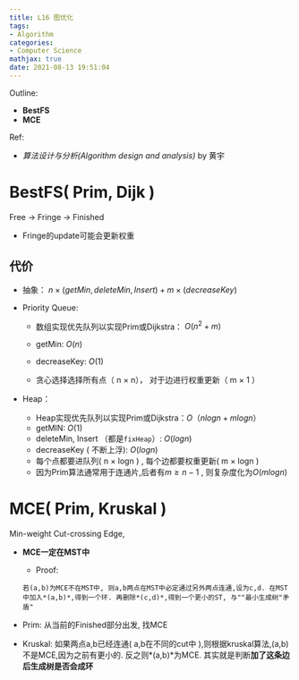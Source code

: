 ```yaml
---
title: L16 图优化
tags: 
- Algorithm
categories: 
- Computer Science
mathjax: true
date: 2021-08-13 19:51:04
---
```


Outline:

* **BestFS**
* **MCE**

Ref:

* *算法设计与分析(Algorithm design and analysis)* by 黄宇

<!--more-->



# BestFS( Prim, Dijk )

Free  → Fringe → Finished

* Fringe的update可能会更新权重

## 代价

* 抽象： $n \times (getMin, deleteMin, Insert)  + m \times (decreaseKey)$

* Priority Queue:

  *  数组实现优先队列以实现Prim或Dijkstra：  $O(n^2 + m)$​

  * getMin: $O(n)$

  * decreaseKey: $O(1)$

  * 贪心选择选择所有点（ n × n）， 对于边进行权重更新（ m × 1 ）

* Heap：

    * Heap实现优先队列以实现Prim或Dijkstra：$O（nlogn + mlogn）$
    * getMIN:  $O(1)$
    * deleteMin, Insert （都是`fixHeap`）: $O(logn)$
    * decreaseKey ( 不断上浮): $O(logn)$​
    * 每个点都要进队列( n × logn ) , 每个边都要权重更新( m × logn )
    *   因为Prim算法通常用于连通片,后者有$m \geq n - 1$ , 则复杂度化为$O(mlogn)$

# MCE( Prim, Kruskal )

Min-weight Cut-crossing Edge, 

* **MCE一定在MST中**

    *  Proof:

      若(a,b)为MCE不在MST中, 则a,b两点在MST中必定通过另外两点连通,设为c,d. 在MST中加入*(a,b)*,得到一个环. 再删除*(c,d)*,得到一个更小的ST, 与""最小生成树"矛盾"
    
* Prim: 从当前的Finished部分出发, 找MCE

* Kruskal: 如果两点a,b已经连通( a,b在不同的cut中 ),则根据kruskal算法,(a,b)不是MCE,因为之前有更小的. 反之则*(a,b)*为MCE. 其实就是判断**加了这条边后生成树是否会成环**

